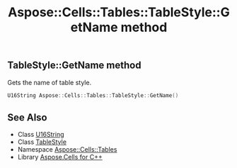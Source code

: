 ﻿---
title: Aspose::Cells::Tables::TableStyle::GetName method
linktitle: GetName
second_title: Aspose.Cells for C++ API Reference
description: 'Aspose::Cells::Tables::TableStyle::GetName method. Gets the name of table style in C++.'
type: docs
weight: 600
url: /cpp/aspose.cells.tables/tablestyle/getname/
---
## TableStyle::GetName method


Gets the name of table style.

```cpp
U16String Aspose::Cells::Tables::TableStyle::GetName()
```

## See Also

* Class [U16String](../../../aspose.cells/u16string/)
* Class [TableStyle](../)
* Namespace [Aspose::Cells::Tables](../../)
* Library [Aspose.Cells for C++](../../../)
